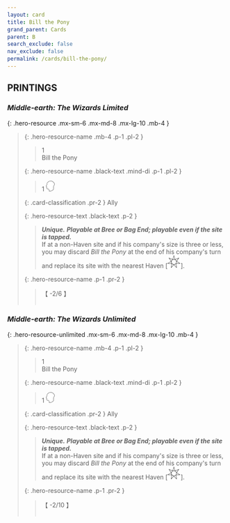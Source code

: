 ```yaml
---
layout: card
title: Bill the Pony
grand_parent: Cards
parent: B
search_exclude: false
nav_exclude: false
permalink: /cards/bill-the-pony/
---
```


## PRINTINGS


### _Middle-earth: The Wizards Limited_

{: .hero-resource .mx-sm-6 .mx-md-8 .mx-lg-10 .mb-4 }
> {: .hero-resource-name .mb-4 .p-1 .pl-2 }
> > <div class="card-mp">1</div>
> > <div class="card-name">Bill the Pony</div>
>
> {: .hero-resource-name .black-text .mind-di .p-1 .pl-2 }
> > 1 ![](/assets/images/mind.svg)
>
> {: .card-classification .pr-2 }
> Ally
>
> {: .hero-resource-text .black-text .p-2 }
> > _**Unique.**_ ***Playable at Bree or Bag End; playable even if the site is tapped.***  <br>If at a non-Haven site and if his company's size is three or less, you may discard _Bill the Pony_ at the end of his company's turn and replace its site with the nearest Haven \[![](/assets/images/free-haven.svg)]. 
> 
> {: .hero-resource-name .p-1 .pr-2 }
> > <div class="card-shield">【 -2/6 】</div>
> > <div class="card-corruption">&nbsp;</div>

### _Middle-earth: The Wizards Unlimited_

{: .hero-resource-unlimited .mx-sm-6 .mx-md-8 .mx-lg-10 .mb-4 }
> {: .hero-resource-name .mb-4 .p-1 .pl-2 }
> > <div class="card-mp">1</div>
> > <div class="card-name">Bill the Pony</div>
>
> {: .hero-resource-name .black-text .mind-di .p-1 .pl-2 }
> > 1 ![](/assets/images/mind.svg)
>
> {: .card-classification .pr-2 }
> Ally
>
> {: .hero-resource-text .black-text .p-2 }
> > _**Unique.**_ ***Playable at Bree or Bag End; playable even if the site is tapped.***  <br>If at a non-Haven site and if his company's size is three or less, you may discard _Bill the Pony_ at the end of his company's turn and replace its site with the nearest Haven \[![](/assets/images/free-haven.svg)]. 
> 
> {: .hero-resource-name .p-1 .pr-2 }
> > <div class="card-shield">【 -2/10 】</div>
> > <div class="card-corruption">&nbsp;</div>
